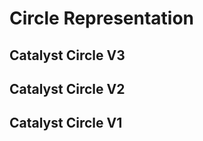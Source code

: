 # Circle Representation

## Catalyst Circle V3





## Catalyst Circle V2



## Catalyst Circle V1

